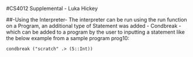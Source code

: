 #CS4012 Supplemental - Luka Hickey

##-Using the Interpreter-
The interpreter can be run using the run function on a Program, an additional type of Statement was added - Condbreak - which can be added to a program by the user to inputting a statement like the below example from a sample program prog10:

`condbreak ("scratch" .> (5::Int))`
